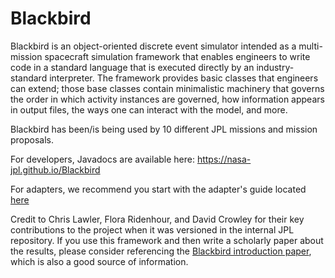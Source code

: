 # Blackbird

Blackbird is an object-oriented discrete event simulator intended as a multi-mission spacecraft simulation framework that enables engineers to write code in a standard language that is executed directly by an industry-standard interpreter. The framework provides basic classes that engineers can extend; those base classes contain minimalistic machinery that governs the order in which activity instances are governed, how information appears in output files, the ways one can interact with the model, and more. 

Blackbird has been/is being used by 10 different JPL missions and mission proposals. 

For developers, Javadocs are available here: https://nasa-jpl.github.io/Blackbird

For adapters, we recommend you start with the adapter's guide located [here](https://github.com/nasa-jpl/Blackbird/wiki)

Credit to Chris Lawler, Flora Ridenhour, and David Crowley for their key contributions to the project when it was versioned in the internal JPL repository. If you use this framework and then write a scholarly paper about the results, please consider referencing the [Blackbird introduction paper](https://ieeexplore.ieee.org/abstract/document/9172680), which is also a good source of information.
